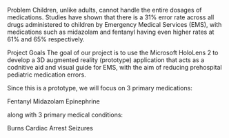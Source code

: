 Problem
Children, unlike adults, cannot handle the entire dosages of medications. Studies have shown that there is a 31% error rate across all drugs administered to children by Emergency Medical Services (EMS), with medications such as midazolam and fentanyl having even higher rates at 61% and 65% respectively.

Project Goals
The goal of our project is to use the Microsoft HoloLens 2 to develop a 3D augmented reality (prototype) application that acts as a codnitive aid and visual guide for EMS, with the aim of reducing prehospital pediatric medication errors.

Since this is a prototype, we will focus on 3 primary medications:

Fentanyl
Midazolam
Epinephrine

along with 3 primary medical conditions:

Burns
Cardiac Arrest
Seizures
